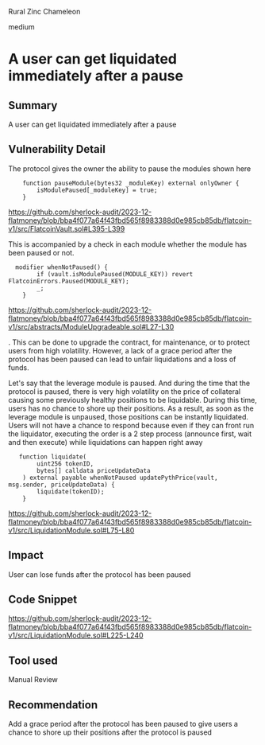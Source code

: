 Rural Zinc Chameleon

medium

# A user can get liquidated immediately after a pause

## Summary

A user can get liquidated immediately after a pause 

## Vulnerability Detail

The protocol gives the owner the ability to pause the modules shown here

```solidity
    function pauseModule(bytes32 _moduleKey) external onlyOwner {
        isModulePaused[_moduleKey] = true;
    }
```

https://github.com/sherlock-audit/2023-12-flatmoney/blob/bba4f077a64f43fbd565f8983388d0e985cb85db/flatcoin-v1/src/FlatcoinVault.sol#L395-L399

This is accompanied by a check in each module whether the module has been paused or not.

```solidity
  modifier whenNotPaused() {
        if (vault.isModulePaused(MODULE_KEY)) revert FlatcoinErrors.Paused(MODULE_KEY);
        _;
    }
```

https://github.com/sherlock-audit/2023-12-flatmoney/blob/bba4f077a64f43fbd565f8983388d0e985cb85db/flatcoin-v1/src/abstracts/ModuleUpgradeable.sol#L27-L30

. This can be done to upgrade the contract, for maintenance,  or to protect users from high volatility. However, a lack of a grace period after the protocol has been paused can lead to unfair liquidations and a loss of funds.

Let's say that the leverage module is paused. And during the time that the protocol is paused, there is very high volatility on the price of collateral causing some previously healthy positions to be liquidable. During this time, users has no chance to shore up their positions. As a result, as soon as the leverage module is unpaused, those positions can be instantly liquidated. Users will not have a chance to respond because even if they can front run the liquidator, executing the order is a 2 step process (announce first, wait and then execute) while liquidations can happen right away 

```solidity
   function liquidate(
        uint256 tokenID,
        bytes[] calldata priceUpdateData
    ) external payable whenNotPaused updatePythPrice(vault, msg.sender, priceUpdateData) {
        liquidate(tokenID);
    }
```

https://github.com/sherlock-audit/2023-12-flatmoney/blob/bba4f077a64f43fbd565f8983388d0e985cb85db/flatcoin-v1/src/LiquidationModule.sol#L75-L80

## Impact

User can lose funds after the protocol has been paused 

## Code Snippet

https://github.com/sherlock-audit/2023-12-flatmoney/blob/bba4f077a64f43fbd565f8983388d0e985cb85db/flatcoin-v1/src/LiquidationModule.sol#L225-L240

## Tool used

Manual Review

## Recommendation

Add a grace period after the protocol has been paused to give users a chance to shore up their positions after the protocol is paused 
